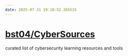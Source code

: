 ```yaml
---
date: 2025-07-31 19:10:52.265515
---
```


# [bst04/CyberSources](https://github.com/bst04/CyberSources)

curated list of cybersecurity learning resources and tools